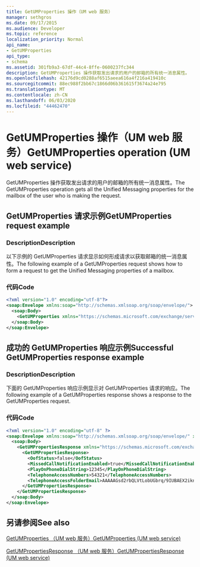 ```yaml
---
title: GetUMProperties 操作（UM web 服务）
manager: sethgros
ms.date: 09/17/2015
ms.audience: Developer
ms.topic: reference
localization_priority: Normal
api_name:
- GetUMProperties
api_type:
- schema
ms.assetid: 301fb9a3-67df-44c4-8ffe-0600237fc344
description: GetUMProperties 操作获取发出请求的用户的邮箱的所有统一消息属性。
ms.openlocfilehash: 42176d9cd0288af6515aeea616a4f216a419410c
ms.sourcegitcommit: 88ec988f2bb67c1866d06b361615f3674a24e795
ms.translationtype: MT
ms.contentlocale: zh-CN
ms.lasthandoff: 06/03/2020
ms.locfileid: "44462470"
---
```

# <a name="getumproperties-operation-um-web-service"></a><span data-ttu-id="16719-103">GetUMProperties 操作（UM web 服务）</span><span class="sxs-lookup"><span data-stu-id="16719-103">GetUMProperties operation (UM web service)</span></span>

<span data-ttu-id="16719-104">GetUMProperties 操作获取发出请求的用户的邮箱的所有统一消息属性。</span><span class="sxs-lookup"><span data-stu-id="16719-104">The GetUMProperties operation gets all the Unified Messaging properties for the mailbox of the user who is making the request.</span></span>
  
## <a name="getumproperties-request-example"></a><span data-ttu-id="16719-105">GetUMProperties 请求示例</span><span class="sxs-lookup"><span data-stu-id="16719-105">GetUMProperties request example</span></span>

### <a name="description"></a><span data-ttu-id="16719-106">Description</span><span class="sxs-lookup"><span data-stu-id="16719-106">Description</span></span>

<span data-ttu-id="16719-107">以下示例的 GetUMProperties 请求显示如何形成请求以获取邮箱的统一消息属性。</span><span class="sxs-lookup"><span data-stu-id="16719-107">The following example of a GetUMProperties request shows how to form a request to get the Unified Messaging properties of a mailbox.</span></span>
  
### <a name="code"></a><span data-ttu-id="16719-108">代码</span><span class="sxs-lookup"><span data-stu-id="16719-108">Code</span></span>

```XML
<?xml version="1.0" encoding="utf-8"?>
<soap:Envelope xmlns:soap="http://schemas.xmlsoap.org/soap/envelope/">
  <soap:Body>
    <GetUMProperties xmlns="https://schemas.microsoft.com/exchange/services/2006/messages" />
  </soap:Body>
</soap:Envelope>
```

## <a name="successful-getumproperties-response-example"></a><span data-ttu-id="16719-109">成功的 GetUMProperties 响应示例</span><span class="sxs-lookup"><span data-stu-id="16719-109">Successful GetUMProperties response example</span></span>

### <a name="description"></a><span data-ttu-id="16719-110">Description</span><span class="sxs-lookup"><span data-stu-id="16719-110">Description</span></span>

<span data-ttu-id="16719-111">下面的 GetUMProperties 响应示例显示对 GetUMProperties 请求的响应。</span><span class="sxs-lookup"><span data-stu-id="16719-111">The following example of a GetUMProperties response shows a response to the GetUMProperties request.</span></span>
  
### <a name="code"></a><span data-ttu-id="16719-112">代码</span><span class="sxs-lookup"><span data-stu-id="16719-112">Code</span></span>

```XML
<?xml version="1.0" encoding="utf-8" ?>
<soap:Envelope xmlns:soap="http://schemas.xmlsoap.org/soap/envelope/" xmlns:xsi="http://www.w3.org/2001/XMLSchema-instance" xmlns:xsd="http://www.w3.org/2001/XMLSchema">
  <soap:Body>
    <GetUMPropertiesResponse xmlns="https://schemas.microsoft.com/exchange/services/2006/messages">
      <GetUMPropertiesResponse>
        <OofStatus>false</OofStatus> 
        <MissedCallNotificationEnabled>true</MissedCallNotificationEnabled> 
        <PlayOnPhoneDialString>12345</PlayOnPhoneDialString> 
        <TelephoneAccessNumbers>54321</TelephoneAccessNumbers> 
        <TelephoneAccessFolderEmail>AAAAAGsd2rbQLVtLobUGbrq/9IUBAEX2ikn/L8JJtI5WHI0FAW8AAAFXHhsAAA==</TelephoneAccessFolderEmail> 
      </GetUMPropertiesResponse>
    </GetUMPropertiesResponse>
  </soap:Body>
</soap:Envelope>
```

## <a name="see-also"></a><span data-ttu-id="16719-113">另请参阅</span><span class="sxs-lookup"><span data-stu-id="16719-113">See also</span></span>



[<span data-ttu-id="16719-114">GetUMProperties （UM web 服务）</span><span class="sxs-lookup"><span data-stu-id="16719-114">GetUMProperties (UM web service)</span></span>](getumproperties-um-web-service.md)
  
[<span data-ttu-id="16719-115">GetUMPropertiesResponse （UM web 服务）</span><span class="sxs-lookup"><span data-stu-id="16719-115">GetUMPropertiesResponse (UM web service)</span></span>](getumpropertiesresponse-um-web-service.md)


